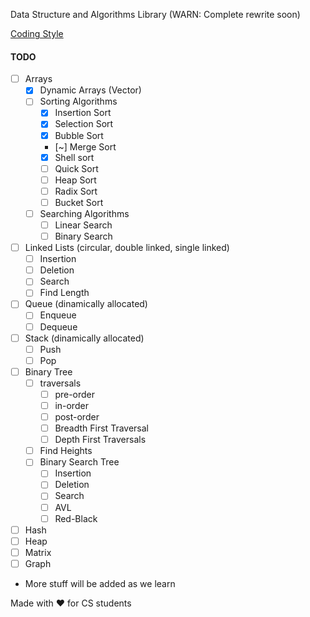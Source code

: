 Data Structure and Algorithms Library
(WARN: Complete rewrite soon)


[Coding Style](docs/coding_style.md)

#### TODO
- [ ] Arrays
    - [x] Dynamic Arrays (Vector)
    - [ ] Sorting Algorithms
        - [x] Insertion Sort
        - [x] Selection Sort
        - [x] Bubble Sort
        - [~] Merge Sort
        - [x] Shell sort
        - [ ] Quick Sort
        - [ ] Heap Sort
        - [ ] Radix Sort
        - [ ] Bucket Sort
    - [ ] Searching Algorithms
        - [ ] Linear Search
        - [ ] Binary Search
- [ ] Linked Lists (circular, double linked, single linked)
    - [ ] Insertion
    - [ ] Deletion
    - [ ] Search
    - [ ] Find Length
- [ ] Queue (dinamically allocated)
    - [ ] Enqueue
    - [ ] Dequeue
- [ ] Stack (dinamically allocated)
    - [ ] Push
    - [ ] Pop
- [ ] Binary Tree
    - [ ] traversals
        - [ ] pre-order
        - [ ] in-order
        - [ ] post-order
        - [ ] Breadth First Traversal
        - [ ] Depth First Traversals
    - [ ] Find Heights
    - [ ] Binary Search Tree
        - [ ] Insertion
        - [ ] Deletion
        - [ ] Search
        - [ ] AVL
        - [ ] Red-Black
- [ ] Hash
- [ ] Heap
- [ ] Matrix
- [ ] Graph
* More stuff will be added as we learn

Made with ❤  for CS students

